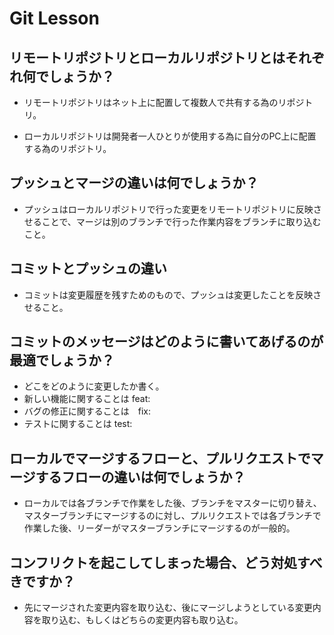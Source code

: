 # Git Lesson

## リモートリポジトリとローカルリポジトリとはそれぞれ何でしょうか？
- リモートリポジトリはネット上に配置して複数人で共有する為のリポジトリ。

- ローカルリポジトリは開発者一人ひとりが使用する為に自分のPC上に配置する為のリポジトリ。

## プッシュとマージの違いは何でしょうか？
- プッシュはローカルリポジトリで行った変更をリモートリポジトリに反映させることで、マージは別のブランチで行った作業内容をブランチに取り込むこと。


## コミットとプッシュの違い
- コミットは変更履歴を残すためのもので、プッシュは変更したことを反映させること。


## コミットのメッセージはどのように書いてあげるのが最適でしょうか？
- どこをどのように変更したか書く。
- 新しい機能に関することは feat:
- バグの修正に関することは　fix:
- テストに関することは test:

## ローカルでマージするフローと、プルリクエストでマージするフローの違いは何でしょうか？
- ローカルでは各ブランチで作業をした後、ブランチをマスターに切り替え、マスターブランチにマージするのに対し、プルリクエストでは各ブランチで作業した後、リーダーがマスターブランチにマージするのが一般的。

## コンフリクトを起こしてしまった場合、どう対処すべきですか？
- 先にマージされた変更内容を取り込む、後にマージしようとしている変更内容を取り込む、もしくはどちらの変更内容も取り込む。